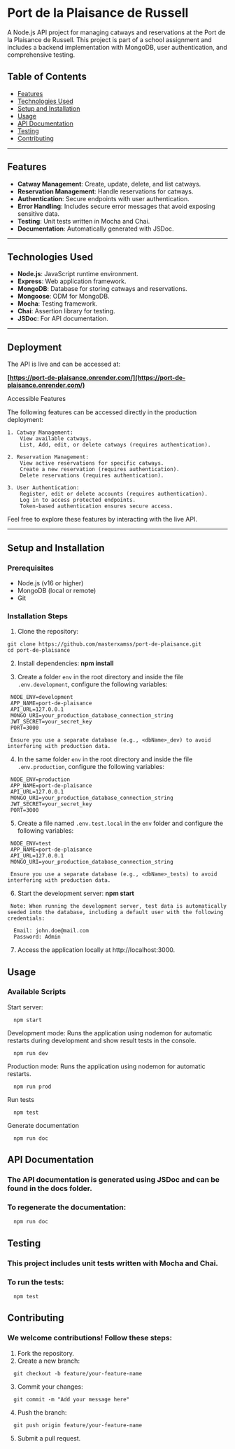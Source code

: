 # Port de la Plaisance de Russell

A Node.js API project for managing catways and reservations at the Port de la Plaisance de Russell. This project is part of a school assignment and includes a backend implementation with MongoDB, user authentication, and comprehensive testing.

## Table of Contents
- [Features](#features)
- [Technologies Used](#technologies-used)
- [Setup and Installation](#setup-and-installation)
- [Usage](#usage)
- [API Documentation](#api-documentation)
- [Testing](#testing)
- [Contributing](#contributing)

---

## Features
- **Catway Management**: Create, update, delete, and list catways.
- **Reservation Management**: Handle reservations for catways.
- **Authentication**: Secure endpoints with user authentication.
- **Error Handling**: Includes secure error messages that avoid exposing sensitive data.
- **Testing**: Unit tests written in Mocha and Chai.
- **Documentation**: Automatically generated with JSDoc.

---

## Technologies Used
- **Node.js**: JavaScript runtime environment.
- **Express**: Web application framework.
- **MongoDB**: Database for storing catways and reservations.
- **Mongoose**: ODM for MongoDB.
- **Mocha**: Testing framework.
- **Chai**: Assertion library for testing.
- **JSDoc**: For API documentation.

---

## Deployment

The API is live and can be accessed at:

**[https://port-de-plaisance.onrender.com/](https://port-de-plaisance.onrender.com/)**

Accessible Features

The following features can be accessed directly in the production deployment:

    1. Catway Management:
        View available catways.
        List, Add, edit, or delete catways (requires authentication).

    2. Reservation Management:
        View active reservations for specific catways.
        Create a new reservation (requires authentication).
        Delete reservations (requires authentication).

    3. User Authentication:
        Register, edit or delete accounts (requires authentication).
        Log in to access protected endpoints.
        Token-based authentication ensures secure access.

Feel free to explore these features by interacting with the live API.

---

## Setup and Installation

### Prerequisites
- Node.js (v16 or higher)
- MongoDB (local or remote)
- Git

### Installation Steps
1. Clone the repository:
  ```
  git clone https://github.com/masterxamss/port-de-plaisance.git
  cd port-de-plaisance
  ```

2. Install dependencies:
   **npm install**

3. Create a folder `env` in the root directory and inside the file `.env.development`, configure the following variables:
  ```
   NODE_ENV=development
   APP_NAME=port-de-plaisance
   API_URL=127.0.0.1  
   MONGO_URI=your_production_database_connection_string
   JWT_SECRET=your_secret_key
   PORT=3000

   Ensure you use a separate database (e.g., <dbName>_dev) to avoid interfering with production data. 
  ```

4. In the same folder `env` in the root directory and inside the file `.env.production`, configure the following variables:
  ```
   NODE_ENV=production
   APP_NAME=port-de-plaisance
   API_URL=127.0.0.1  
   MONGO_URI=your_production_database_connection_string
   JWT_SECRET=your_secret_key
   PORT=3000 
  ```

5. Create a file named `.env.test.local` in the `env` folder and configure the following variables:
  ```
   NODE_ENV=test
   APP_NAME=port-de-plaisance
   API_URL=127.0.0.1 
   MONGO_URI=your_production_database_connection_string

   Ensure you use a separate database (e.g., <dbName>_tests) to avoid interfering with production data.
  ```

6. Start the development server:
   **npm start**
  ```
   Note: When running the development server, test data is automatically seeded into the database, including a default user with the following credentials:

    Email: john.doe@mail.com
    Password: Admin
  ``` 

7. Access the application locally at http://localhost:3000.


## Usage

### Available Scripts

Start server:
```
  npm start
```

Development mode: Runs the application using nodemon for automatic restarts during development and show result tests in the console.
```
  npm run dev
```

Production mode: Runs the application using nodemon for automatic restarts.
```
  npm run prod
```

Run tests
```
  npm test  
```

Generate documentation
```
  npm run doc 
```

## API Documentation

### The API documentation is generated using JSDoc and can be found in the docs folder.

### To regenerate the documentation:
```
  npm run doc 
```

## Testing

### This project includes unit tests written with Mocha and Chai.

### To run the tests:
```
  npm test 
```

## Contributing

### We welcome contributions! Follow these steps:

1. Fork the repository.
2. Create a new branch:
```
  git checkout -b feature/your-feature-name
```

3. Commit your changes:
```
  git commit -m "Add your message here"
```

4. Push the branch:
```
  git push origin feature/your-feature-name
```
5. Submit a pull request.



